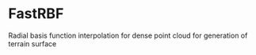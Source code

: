 # FastRBF
Radial basis function interpolation for dense point cloud for generation of terrain surface
